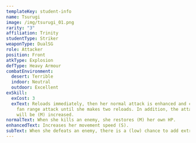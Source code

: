 ```yaml
---
templateKey: student-info
name: Tsurugi
image: /img/tsurugi_01.png
rarity: "3"
affiliation: Trinity
studentType: Striker
weaponType: DualSG
role: Attacker
position: Front
atkType: Explosion
defType: Heavy Armour
combatEnvironment:
  desert: Terrible
  indoor: Neutral
  outdoor: Excellent
exSkill:
  exCost: 3
  exText: Reloads immediately, then her normal attack is enhanced and changed to a
    fan range attack until she makes two reloads. In addition, the attack power
    will be (M) increased.
normalText: When she kills an enemy, she restores (M) her own HP.
enhancedText: Increases her movement speed (S).
subText: When she defeats an enemy, there is a (low) chance to add extra ammo (S).
---
```

